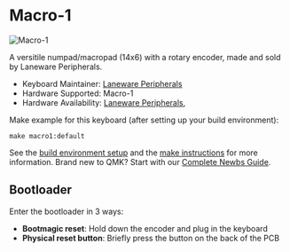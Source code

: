 # Macro-1

![Macro-1](https://i.imgur.com/pnTgKuTh.jpeg)

A versitile numpad/macropad (14x6) with a rotary encoder, made and sold by Laneware Peripherals.

* Keyboard Maintainer: [Laneware Peripherals](https://github.com/laneware)
* Hardware Supported: Macro-1
* Hardware Availability: [Laneware Peripherals](https://lanewareperipherals.com/), 

Make example for this keyboard (after setting up your build environment):

    make macro1:default

See the [build environment setup](https://docs.qmk.fm/#/getting_started_build_tools) and the [make instructions](https://docs.qmk.fm/#/getting_started_make_guide) for more information. Brand new to QMK? Start with our [Complete Newbs Guide](https://docs.qmk.fm/#/newbs).

## Bootloader

Enter the bootloader in 3 ways:

* **Bootmagic reset**: Hold down the encoder and plug in the keyboard
* **Physical reset button**: Briefly press the button on the back of the PCB
